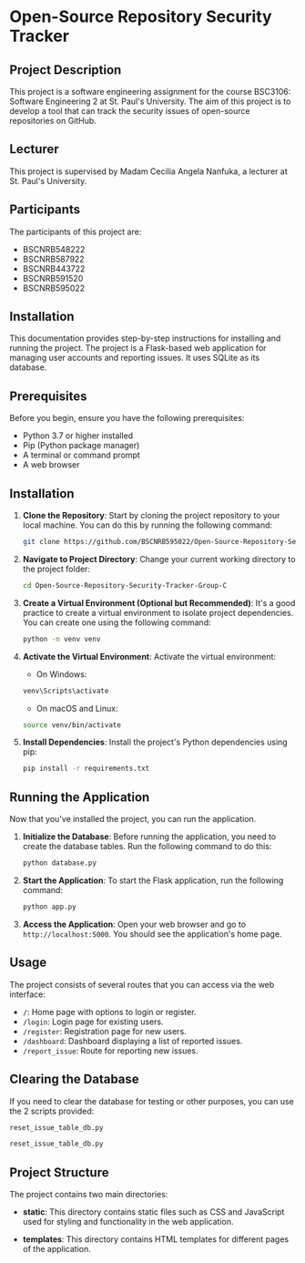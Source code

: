 # Open-Source Repository Security Tracker

## Project Description

This project is a software engineering assignment for the course BSC3106: Software Engineering 2 at St. Paul's University. The aim of this project is to develop a tool that can track the security issues of open-source repositories on GitHub.

## Lecturer

This project is supervised by Madam Cecilia Angela Nanfuka, a lecturer at St. Paul's University.

## Participants

The participants of this project are:

- BSCNRB548222
- BSCNRB587922
- BSCNRB443722
- BSCNRB591520
- BSCNRB595022

## Installation

This documentation provides step-by-step instructions for installing and running the project. The project is a Flask-based web application for managing user accounts and reporting issues. It uses SQLite as its database.

## Prerequisites

Before you begin, ensure you have the following prerequisites:

- Python 3.7 or higher installed
- Pip (Python package manager)
- A terminal or command prompt
- A web browser

## Installation

1. **Clone the Repository**: Start by cloning the project repository to your local machine. You can do this by running the following command:

    ```bash
    git clone https://github.com/BSCNRB595022/Open-Source-Repository-Security-Tracker-Group-C.git
    ```

2. **Navigate to Project Directory**: Change your current working directory to the project folder:

    ```bash
    cd Open-Source-Repository-Security-Tracker-Group-C
    ```

3. **Create a Virtual Environment (Optional but Recommended)**: It's a good practice to create a virtual environment to isolate project dependencies. You can create one using the following command:

    ```bash
    python -m venv venv
    ```

4. **Activate the Virtual Environment**: Activate the virtual environment:

    - On Windows:

    ```bash
    venv\Scripts\activate
    ```

    - On macOS and Linux:

    ```bash
    source venv/bin/activate
    ```

5. **Install Dependencies**: Install the project's Python dependencies using pip:

    ```bash
    pip install -r requirements.txt
    ```

## Running the Application

Now that you've installed the project, you can run the application.

1. **Initialize the Database**: Before running the application, you need to create the database tables. Run the following command to do this:

    ```bash
    python database.py
    ```

2. **Start the Application**: To start the Flask application, run the following command:

    ```bash
    python app.py
    ```

3. **Access the Application**: Open your web browser and go to `http://localhost:5000`. You should see the application's home page.

## Usage

The project consists of several routes that you can access via the web interface:

- `/`: Home page with options to login or register.
- `/login`: Login page for existing users.
- `/register`: Registration page for new users.
- `/dashboard`: Dashboard displaying a list of reported issues.
- `/report_issue`: Route for reporting new issues.

## Clearing the Database

If you need to clear the database for testing or other purposes, you can use the 2 scripts provided:

```bash
reset_issue_table_db.py
```
```bash
reset_issue_table_db.py
```

## Project Structure

The project contains two main directories:

- **static**: This directory contains static files such as CSS and JavaScript used for styling and functionality in the web application.

- **templates**: This directory contains HTML templates for different pages of the application.
